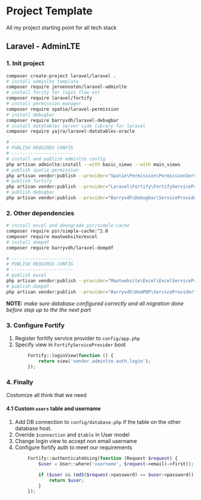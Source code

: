 # Project Template

All my project starting point for all tech stack

## Laravel - AdminLTE

### 1. Init project
```bash
composer create-project laravel/laravel .
# install adminlte template
composer require jeroennoten/laravel-adminlte
# install fority for login flow etc
composer require laravel/fortify 
# install permission manager
composer require spatie/laravel-permission 
# install debugbar
composer require barryvdh/laravel-debugbar
# install datatables server side library for laravel
composer require yajra/laravel-datatables-oracle

# -----------------------
# PUBLISH REQUIRED CONFIG
# -----------------------
# install and publish adminlte config
php artisan adminlte:install --with basic_views --with main_views
# publish spatie permission
php artisan vendor:publish --provider="Spatie\Permission\PermissionServiceProvider"
# publish fortify
php artisan vendor:publish --provider="Laravel\Fortify\FortifyServiceProvider"
# publish debugbar
php artisan vendor:publish --provider="Barryvdh\Debugbar\ServiceProvider"
```

### 2. Other dependencies
```bash
# install excel and downgrade psr/simple-cache
composer require psr/simple-cache:^2.0
composer require maatwebsite/excel
# install dompdf
composer require barryvdh/laravel-dompdf

# -----------------------
# PUBLISH REQUIRED CONFIG
# -----------------------
# publish excel
php artisan vendor:publish --provider="Maatwebsite\Excel\ExcelServiceProvider" --tag=config
# publish dompdf
php artisan vendor:publish --provider="Barryvdh\DomPDF\ServiceProvider"
```

**NOTE:** *make sure database configured correctly and all migration done before step up to the the next part*

### 3. Configure Fortify

1. Register foritify service provider to `config/app.php`
2. Specify view in `FortifyServiceProvider` boot
```php
        Fortify::loginView(function () {
            return view('vendor.adminlte.auth.login');
        });
```

### 4. Finally

Costomize all think that we need

#### 4.1 Custom `users` table and username

1. Add DB connection to `config/database.php` if the table on the other database host.
2. Overide `$connection` and `$table` in User model
3. Change login view to accept non email username
4. Configure fortify auth to meet our requirements
```php
        Fortify::authenticateUsing(function (Request $request) {
            $user = User::where('username', $request->email)->first();

            if ($user && (md5($request->password) == $user->password)) {
                return $user;
            }
        });
```
